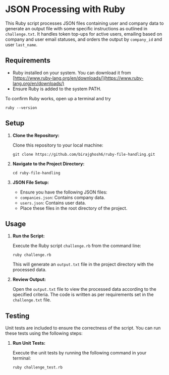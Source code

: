 # JSON Processing with Ruby

This Ruby script processes JSON files containing user and company data to generate an output file with some specific instructions as outlined in `challenge.txt`. It handles token top-ups for active users, emailing based on company and user email statuses, and orders the output by `company_id` and user `last_name`.

## Requirements

- Ruby installed on your system. You can download it from [https://www.ruby-lang.org/en/downloads/](https://www.ruby-lang.org/en/downloads/)
- Ensure Ruby is added to the system PATH.

To confirm Ruby works, open up a terminal and try
```
ruby --version
```

## Setup

1. **Clone the Repository:**

   Clone this repository to your local machine:
    ```
    git clone https://github.com/birajghosh6/ruby-file-handling.git
    ```

2. **Navigate to the Project Directory:**
    ```
    cd ruby-file-handling
    ```

4. **JSON File Setup:**

    - Ensure you have the following JSON files:
    - `companies.json`: Contains company data.
    - `users.json`: Contains user data.
    - Place these files in the root directory of the project.

## Usage

1. **Run the Script:**

    Execute the Ruby script `challenge.rb` from the command line:
    ```
    ruby challenge.rb
    ```
    
    This will generate an `output.txt` file in the project directory with the processed data.

2. **Review Output:**

    Open the `output.txt` file to view the processed data according to the specified criteria. The 
    code is written as per requirements set in the `challenge.txt` file.

## Testing

Unit tests are included to ensure the correctness of the script. You can run these tests using the following steps:

1. **Run Unit Tests:**

   Execute the unit tests by running the following command in your terminal:
   ```
   ruby challenge_test.rb
   ```


